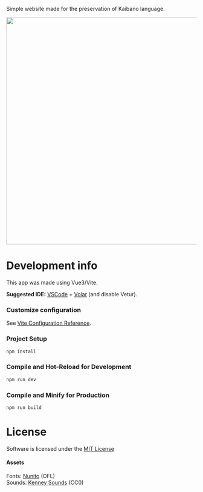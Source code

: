 Simple website made for the preservation of Kaibano language.

<a href="https://kaibano.netlify.app/">
    <img width="600" src="https://user-images.githubusercontent.com/6860637/143919774-1b0f27cd-1714-4bc1-be7e-6a88f3cf8b44.png" />
</a>

# Development info

This app was made using Vue3/Vite.

**Suggested IDE:** [VSCode](https://code.visualstudio.com/) + [Volar](https://marketplace.visualstudio.com/items?itemName=johnsoncodehk.volar) (and disable Vetur).

### Customize configuration

See [Vite Configuration Reference](https://vitejs.dev/config/).

### Project Setup

```sh
npm install
```

### Compile and Hot-Reload for Development

```sh
npm run dev
```

### Compile and Minify for Production

```sh
npm run build
```

# License

Software is licensed under the [MIT License](./LICENSE)

#### Assets

Fonts: [Nunito](https://fonts.google.com/specimen/Nunito) (OFL)  
Sounds: [Kenney Sounds](https://kenney.nl/assets/interface-sounds) (CC0)
